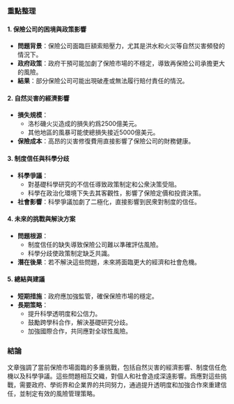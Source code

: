 ### 重點整理

#### 1. **保險公司的困境與政策影響**
   - **問題背景**：保險公司面臨巨額索賠壓力，尤其是洪水和火災等自然災害頻發的情況下。
   - **政府政策**：政府干預可能加劇了保險市場的不穩定，導致再保險公司承擔更大的風險。
   - **結果**：部分保險公司可能出現破產或無法履行賠付責任的情況。

#### 2. **自然災害的經濟影響**
   - **損失規模**：
     - 洛杉磯火災造成的損失約爲2500億美元。
     - 其他地區的風暴可能使總損失接近5000億美元。
   - **保險成本**：高昂的災害修復費用直接影響了保險公司的財務健康。

#### 3. **制度信任與科學分歧**
   - **科學爭議**：
     - 對基礎科學研究的不信任導致政策制定和公衆決策受阻。
     - 科學在政治化環境下失去其客觀性，影響了保險定價和投資決策。
   - **社會影響**：科學爭議加劇了二極化，直接影響到民衆對制度的信任。

#### 4. **未來的挑戰與解決方案**
   - **問題根源**：
     - 制度信任的缺失導致保險公司難以準確評估風險。
     - 科學分歧使政策制定缺乏共識。
   - **潛在後果**：若不解決這些問題，未來將面臨更大的經濟和社會危機。

#### 5. **總結與建議**
   - **短期措施**：政府應加強監管，確保保險市場的穩定。
   - **長期策略**：
     - 提升科學透明度和公信力。
     - 鼓勵跨學科合作，解決基礎研究分歧。
     - 加強國際合作，共同應對全球性風險。

### 結論
文章強調了當前保險市場面臨的多重挑戰，包括自然災害的經濟影響、制度信任危機以及科學爭議。這些問題相互交織，對個人和社會造成深遠影響。爲應對這些挑戰，需要政府、學術界和企業界的共同努力，通過提升透明度和加強合作來重建信任，並制定有效的風險管理策略。